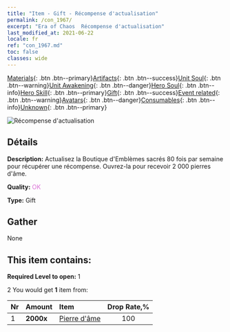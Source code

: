 ```yaml
---
title: "Item - Gift - Récompense d'actualisation"
permalink: /con_1967/
excerpt: "Era of Chaos  Récompense d'actualisation"
last_modified_at: 2021-06-22
locale: fr
ref: "con_1967.md"
toc: false
classes: wide
---
```

 [Materials](/ItemsFR/){: .btn .btn--primary}[Artifacts](/ItemsFR/Artifacts/){: .btn .btn--success}[Unit Soul](/ItemsFR/UnitSoul/){: .btn .btn--warning}[Unit Awakening](/ItemsFR/UnitAwakening/){: .btn .btn--danger}[Hero Soul](/ItemsFR/HeroSoul/){: .btn .btn--info}[Hero Skill](/ItemsFR/HeroSkill/){: .btn .btn--primary}[Gift](/ItemsFR/Gift/){: .btn .btn--success}[Event related](/ItemsFR/Events/){: .btn .btn--warning}[Avatars](/ItemsFR/Avatars/){: .btn .btn--danger}[Consumables](/ItemsFR/Consumables/){: .btn .btn--info}[Unknown](/ItemsFR/Unknown/){: .btn .btn--primary}

 ![Récompense d'actualisation](/images/t/shenghui_4.png)

## Détails
 **Description:** Actualisez la Boutique d'Emblèmes sacrés 80 fois par semaine pour récupérer une récompense. Ouvrez-la pour recevoir 2 000 pierres d'âme.

 **Quality:** <span style="color: #DA70D6">OK</span>

 **Type:** Gift

## Gather

  None

## This item contains:

 **Required Level to open:** 1

 2 You would get **1** item  from:

  | Nr | Amount |     Item    | Drop Rate,% |
  |:---|:-------|:------------|:---------:|
  | 1 |  **2000x** | [Pierre d'âme ](/ItemsFR/con_923/) | 100 | 
